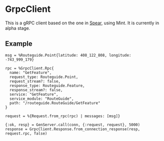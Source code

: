 # GrpcClient

This is a gRPC client based on the one in [Spear](https://github.com/NFIBrokerage/spear/), using Mint. It is currently in alpha stage.

## Example
```
msg = %Routeguide.Point{latitude: 408_122_808, longitude: -743_999_179}

rpc = %GrpcClient.Rpc{
  name: "GetFeature",
  request_type: Routeguide.Point,
  request_stream?: false,
  response_type: Routeguide.Feature,
  response_stream?: false,
  service: "GetFeature",
  service_module: "RouteGuide",
  path: "/routeguide.RouteGuide/GetFeature"
}

request = %{Request.from_rpc(rpc) | messages: [msg]}

{:ok, resp} = GenServer.call(conn, {:request, request}, 5000)
response = GrpcClient.Response.from_connection_response(resp, request.rpc, false)
```
